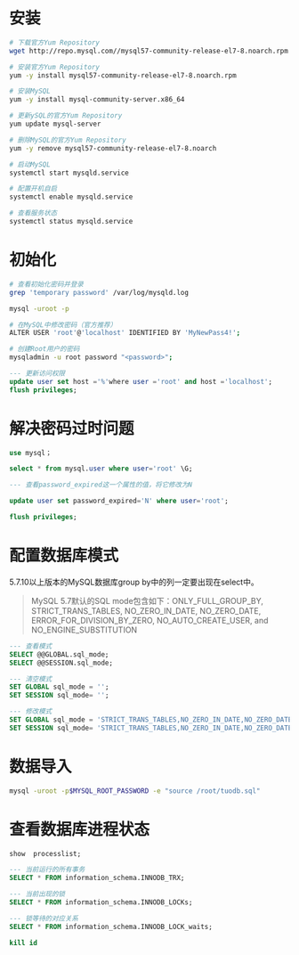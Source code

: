# 安装
```bash
# 下载官方Yum Repository
wget http://repo.mysql.com//mysql57-community-release-el7-8.noarch.rpm

# 安装官方Yum Repository
yum -y install mysql57-community-release-el7-8.noarch.rpm

# 安装MySQL
yum -y install mysql-community-server.x86_64

# 更新ySQL的官方Yum Repository
yum update mysql-server

# 删除MySQL的官方Yum Repository
yum -y remove mysql57-community-release-el7-8.noarch

# 启动MySQL
systemctl start mysqld.service

# 配置开机自启
systemctl enable mysqld.service

# 查看服务状态
systemctl status mysqld.service
```

# 初始化
```bash
# 查看初始化密码并登录
grep 'temporary password' /var/log/mysqld.log

mysql -uroot -p

# 在MySQL中修改密码（官方推荐）
ALTER USER 'root'@'localhost' IDENTIFIED BY 'MyNewPass4!';

# 创建Root用户的密码
mysqladmin -u root password "<password>";
```
```sql
--- 更新访问权限
update user set host ='%'where user ='root' and host ='localhost';
flush privileges;
```

# 解决密码过时问题
```sql
use mysql；

select * from mysql.user where user='root' \G;

--- 查看password_expired这一个属性的值，将它修改为N

update user set password_expired='N' where user='root';

flush privileges;
```

# 配置数据库模式
5.7.10以上版本的MySQL数据库group by中的列一定要出现在select中。

> MySQL 5.7默认的SQL mode包含如下：ONLY_FULL_GROUP_BY, STRICT_TRANS_TABLES, NO_ZERO_IN_DATE, NO_ZERO_DATE, ERROR_FOR_DIVISION_BY_ZERO, NO_AUTO_CREATE_USER, and NO_ENGINE_SUBSTITUTION

```sql
--- 查看模式
SELECT @@GLOBAL.sql_mode;
SELECT @@SESSION.sql_mode;

--- 清空模式
SET GLOBAL sql_mode = '';
SET SESSION sql_mode= '';

--- 修改模式
SET GLOBAL sql_mode = 'STRICT_TRANS_TABLES,NO_ZERO_IN_DATE,NO_ZERO_DATE,ERROR_FOR_DIVISION_BY_ZERO,NO_AUTO_CREATE_USER,NO_ENGINE_SUBSTITUTION';
SET SESSION sql_mode= 'STRICT_TRANS_TABLES,NO_ZERO_IN_DATE,NO_ZERO_DATE,ERROR_FOR_DIVISION_BY_ZERO,NO_AUTO_CREATE_USER,NO_ENGINE_SUBSTITUTION';
```

# 数据导入
```bash
mysql -uroot -p$MYSQL_ROOT_PASSWORD -e "source /root/tuodb.sql"
```

# 查看数据库进程状态
```sql
show  processlist;

--- 当前运行的所有事务
SELECT * FROM information_schema.INNODB_TRX;

--- 当前出现的锁
SELECT * FROM information_schema.INNODB_LOCKs;

--- 锁等待的对应关系
SELECT * FROM information_schema.INNODB_LOCK_waits;

kill id
```